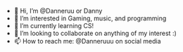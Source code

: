 - 👋 Hi, I’m @Danneruu or Danny
- 👀 I’m interested in Gaming, music, and programming
- 🌱 I’m currently learning CS!
- 💞️ I’m looking to collaborate on anything of my interest :) 
- 📫 How to reach me: @Danneruuu on social media

<!---
Danneruu/Danneruu is a ✨ special ✨ repository because its `README.md` (this file) appears on your GitHub profile.
You can click the Preview link to take a look at your changes.
--->
